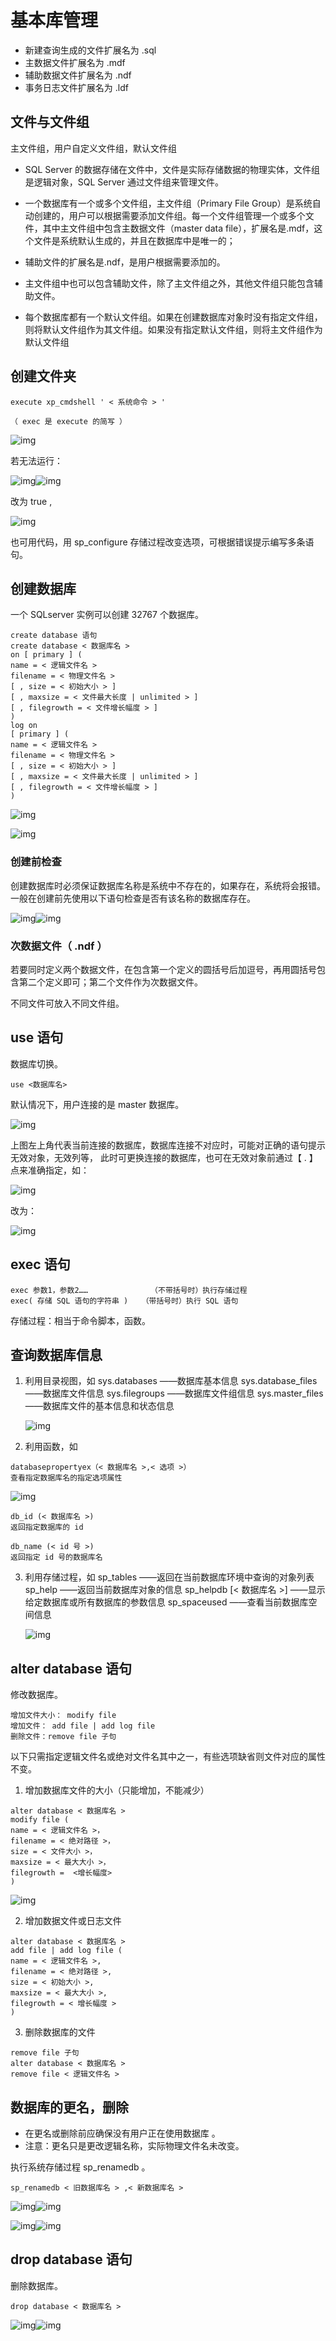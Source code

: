 # 基本库管理

- 新建查询生成的文件扩展名为	 .sql
- 主数据文件扩展名为		 .mdf
- 辅助数据文件扩展名为		 .ndf
- 事务日志文件扩展名为		 .ldf

## 文件与文件组

主文件组，用户自定义文件组，默认文件组

- SQL Server 的数据存储在文件中，文件是实际存储数据的物理实体，文件组是逻辑对象，SQL Server 通过文件组来管理文件。

- 一个数据库有一个或多个文件组，主文件组（Primary File Group）是系统自动创建的，用户可以根据需要添加文件组。每一个文件组管理一个或多个文件，其中主文件组中包含主数据文件（master data file），扩展名是.mdf，这个文件是系统默认生成的，并且在数据库中是唯一的；

- 辅助文件的扩展名是.ndf，是用户根据需要添加的。

- 主文件组中也可以包含辅助文件，除了主文件组之外，其他文件组只能包含辅助文件。

- 每个数据库都有一个默认文件组。如果在创建数据库对象时没有指定文件组，则将默认文件组作为其文件组。如果没有指定默认文件组，则将主文件组作为默认文件组

## 创建文件夹

```
execute xp_cmdshell ' < 系统命令 > ' 

（ exec 是 execute 的简写 ）
```

![img](images/基本库管理/clipboard.png)

若无法运行：

![img](images/基本库管理/clipboard-164100474925223.png)![img](images/基本库管理/clipboard-164100475431124.png)

改为 true ,

![img](images/基本库管理/clipboard-164100477468025.png)

也可用代码，用 sp_configure 存储过程改变选项，可根据错误提示编写多条语句。

## 创建数据库

一个 SQLserver 实例可以创建 32767 个数据库。

```
create database 语句
create database < 数据库名 >
on [ primary ] (
name = < 逻辑文件名 > 
filename = < 物理文件名 >
[ , size = < 初始大小 > ]
[ , maxsize = < 文件最大长度 | unlimited > ]
[ , filegrowth = < 文件增长幅度 > ] 
)
log on
[ primary ] (
name = < 逻辑文件名 > 
filename = < 物理文件名 >
[ , size = < 初始大小 > ]
[ , maxsize = < 文件最大长度 | unlimited > ]
[ , filegrowth = < 文件增长幅度 > ] 
)
```

![img](images/基本库管理/clipboard-164100487935826.png)

![img](images/基本库管理/clipboard-164100488886027.png)

### 创建前检查

创建数据库时必须保证数据库名称是系统中不存在的，如果存在，系统将会报错。一般在创建前先使用以下语句检查是否有该名称的数据库存在。

![img](images/基本库管理/clipboard-164100493186728.png)![img](images/基本库管理/clipboard-164100494462129.png)

### 次数据文件（ .ndf ）

若要同时定义两个数据文件，在包含第一个定义的圆括号后加逗号，再用圆括号包含第二个定义即可；第二个文件作为次数据文件。

不同文件可放入不同文件组。

## use 语句

数据库切换。

```
use <数据库名>
```

默认情况下，用户连接的是 master 数据库。

![img](images/基本库管理/clipboard-164100505489830.png)

上图左上角代表当前连接的数据库，数据库连接不对应时，可能对正确的语句提示无效对象，无效列等，
此时可更换连接的数据库，也可在无效对象前通过【 . 】点来准确指定，如：

![img](images/基本库管理/clipboard-164100509481731.png)

改为：

![img](images/基本库管理/clipboard-164100510730832.png)

## exec 语句

```
exec 参数1，参数2……      		（不带括号时）执行存储过程
exec( 存储 SQL 语句的字符串 )	（带括号时）执行 SQL 语句
```

存储过程：相当于命令脚本，函数。

## 查询数据库信息

1. 利用目录视图，如
	sys.databases  ——数据库基本信息
	sys.database_files  ——数据库文件信息
	sys.filegroups  ——数据库文件组信息
	sys.master_files  ——数据库文件的基本信息和状态信息
	
	![img](images/基本库管理/clipboard-164100525768033.png)
	
2. 利用函数，如

```
databasepropertyex（< 数据库名 >,< 选项 >）
查看指定数据库名的指定选项属性
```

![img](images/基本库管理/clipboard-164100530489534.png)

```
db_id (< 数据库名 >)
返回指定数据库的 id

db_name (< id 号 >)
返回指定 id 号的数据库名
```

3. 利用存储过程，如
	sp_tables   ——返回在当前数据库环境中查询的对象列表
	sp_help   ——返回当前数据库对象的信息
	sp_helpdb  [< 数据库名 >]  ——显示给定数据库或所有数据库的参数信息
	sp_spaceused   ——查看当前数据库空间信息
	
	![img](images/基本库管理/clipboard-164100536190935.png)
	
## alter database 语句

修改数据库。

```
增加文件大小： modify file
增加文件： add file | add log file
删除文件：remove file 子句
```

以下只需指定逻辑文件名或绝对文件名其中之一，有些选项缺省则文件对应的属性不变。

1. 增加数据库文件的大小（只能增加，不能减少）

```
alter database < 数据库名 >
modify file (
name = < 逻辑文件名 >，
filename = < 绝对路径 >，
size = < 文件大小 >，
maxsize = < 最大大小 >，
filegrowth =  <增长幅度>
)
```

![img](images/基本库管理/clipboard-164100546802536.png)

2. 增加数据文件或日志文件

```
alter database < 数据库名 >
add file | add log file (
name = < 逻辑文件名 >,
filename = < 绝对路径 >,
size = < 初始大小 >,
maxsize = < 最大大小 >,
filegrowth = < 增长幅度 >
)
```

3. 删除数据库的文件

```
remove file 子句
alter database < 数据库名 >
remove file < 逻辑文件名 >
```

## 数据库的更名，删除

- 在更名或删除前应确保没有用户正在使用数据库 。
- 注意：更名只是更改逻辑名称，实际物理文件名未改变。

执行系统存储过程 sp_renamedb 。

```
sp_renamedb < 旧数据库名 > ,< 新数据库名 >
```

![img](images/基本库管理/clipboard-164100559519837.png)![img](images/基本库管理/clipboard-164100559943638.png)

![img](images/基本库管理/clipboard-164100560719939.png)![img](images/基本库管理/clipboard-164100561153440.png)


## drop database 语句

删除数据库。

```
drop database < 数据库名 >
```

![img](images/基本库管理/clipboard-164100564981141.png)![img](images/基本库管理/clipboard-164100565347842.png)
